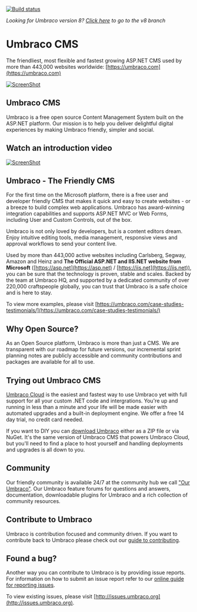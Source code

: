 [![Build status](https://ci.appveyor.com/api/projects/status/6by6harxtxt0ocdx/branch/dev-v7?svg=true)](https://ci.appveyor.com/project/Umbraco/umbraco-cms-b2cri/branch/dev-v7)

_Looking for Umbraco version 8? [Click here](https://github.com/umbraco/Umbraco-CMS/tree/temp8) to go to the v8 branch_

Umbraco CMS
===========
The friendliest, most flexible and fastest growing ASP.NET CMS used by more than 443,000 websites worldwide: [https://umbraco.com](https://umbraco.com)

[![ScreenShot](img/vimeo.png)](https://vimeo.com/172382998/)

## Umbraco CMS
Umbraco is a free open source Content Management System built on the ASP.NET platform. Our mission is to help you deliver delightful digital experiences by making Umbraco friendly, simpler and social.

## Watch an introduction video

[![ScreenShot](https://shop.umbraco.com/images/whatisumbraco.png)](https://umbraco.tv/videos/umbraco-v7/content-editor/basics/introduction/cms-explanation/)

## Umbraco - The Friendly CMS

For the first time on the Microsoft platform, there is a free user and developer friendly CMS that makes it quick and easy to create websites - or a breeze to build complex web applications. Umbraco has award-winning integration capabilities and supports ASP.NET MVC or Web Forms, including User and Custom Controls, out of the box.

Umbraco is not only loved by developers, but is a content editors dream. Enjoy intuitive editing tools, media management, responsive views and approval workflows to send your content live.

Used by more than 443,000 active websites including Carlsberg, Segway, Amazon and Heinz and **The Official ASP.NET and IIS.NET website from Microsoft** ([https://asp.net](https://asp.net) / [https://iis.net](https://iis.net)), you can be sure that the technology is proven, stable and scales. Backed by the team at Umbraco HQ, and supported by a dedicated community of over 220,000 craftspeople globally, you can trust that Umbraco is a safe choice and is here to stay.

To view more examples, please visit [https://umbraco.com/case-studies-testimonials/](https://umbraco.com/case-studies-testimonials/)

## Why Open Source?
As an Open Source platform, Umbraco is more than just a CMS. We are transparent with our roadmap for future versions, our incremental sprint planning notes are publicly accessible and community contributions and packages are available for all to use.

## Trying out Umbraco CMS

[Umbraco Cloud](https://umbraco.com) is the easiest and fastest way to use Umbraco yet with full support for all your custom .NET code and intergrations. You're up and running in less than a minute and your life will be made easier with automated upgrades and a built-in deployment engine. We offer a free 14 day trial, no credit card needed.

If you want to DIY you can [download Umbraco](https://our.umbraco.com/download) either as a ZIP file or via NuGet. It's the same version of Umbraco CMS that powers Umbraco Cloud, but you'll need to find a place to host yourself and handling deployments and upgrades is all down to you.

## Community

Our friendly community is available 24/7 at the community hub we call ["Our Umbraco"](https://our.umbraco.com). Our Umbraco feature forums for questions and answers, documentation, downloadable plugins for Umbraco and a rich collection of community resources.

## Contribute to Umbraco

Umbraco is contribution focused and community driven. If you want to contribute back to Umbraco please check out our [guide to contributing](CONTRIBUTING.md).

## Found a bug?

Another way you can contribute to Umbraco is by providing issue reports. For information on how to submit an issue report refer to our [online guide for reporting issues](https://github.com/umbraco/Umbraco-CMS/blob/dev-v7/docs/CONTRIBUTING.md).

To view existing issues, please visit [http://issues.umbraco.org](http://issues.umbraco.org).
